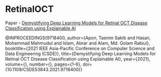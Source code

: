 # RetinalOCT

Paper -  <a href= www.google.com target= "_blank" >Demystifying  Deep Learning Models for Retinal OCT Disease Classification using Explainable AI</a>

@INPROCEEDINGS{9718400,
  author={Apon, Tasnim Sakib and Hasan, Mohammad Mahmudul and Islam, Abrar and Alam, Md. Golam Rabiul},
  booktitle={2021 IEEE Asia-Pacific Conference on Computer Science and Data Engineering (CSDE)}, 
  title={Demystifying Deep Learning Models for Retinal OCT Disease Classification using Explainable AI}, 
  year={2021},
  volume={},
  number={},
  pages={1-6},
  doi={10.1109/CSDE53843.2021.9718400}}
